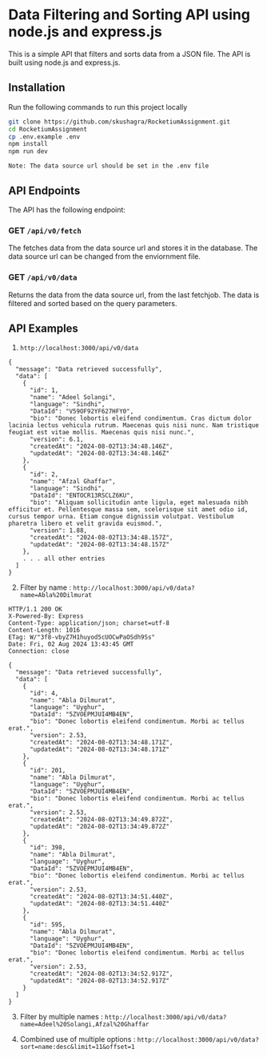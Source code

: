 # Data Filtering and Sorting API using node.js and express.js

This is a simple API that filters and sorts data from a JSON file. The API is built using node.js and express.js.

## Installation
Run the following commands to run this project locally
```bash
git clone https://github.com/skushagra/RocketiumAssignment.git
cd RocketiumAssignment
cp .env.example .env
npm install
npm run dev
```

`Note: The data source url should be set in the .env file`

## API Endpoints
The API has the following endpoint:

### GET `/api/v0/fetch`
The fetches data from the data source url and stores it in the database. The data source url can be changed from the enviornment file.

### GET `/api/v0/data`
Returns the data from the data source url, from the last fetchjob. The data is filtered and sorted based on the query parameters.


## API Examples

1. `http://localhost:3000/api/v0/data`
```
{
  "message": "Data retrieved successfully",
  "data": [
    {
      "id": 1,
      "name": "Adeel Solangi",
      "language": "Sindhi",
      "DataId": "V59OF92YF627HFY0",
      "bio": "Donec lobortis eleifend condimentum. Cras dictum dolor lacinia lectus vehicula rutrum. Maecenas quis nisi nunc. Nam tristique feugiat est vitae mollis. Maecenas quis nisi nunc.",
      "version": 6.1,
      "createdAt": "2024-08-02T13:34:48.146Z",
      "updatedAt": "2024-08-02T13:34:48.146Z"
    },
    {
      "id": 2,
      "name": "Afzal Ghaffar",
      "language": "Sindhi",
      "DataId": "ENTOCR13RSCLZ6KU",
      "bio": "Aliquam sollicitudin ante ligula, eget malesuada nibh efficitur et. Pellentesque massa sem, scelerisque sit amet odio id, cursus tempor urna. Etiam congue dignissim volutpat. Vestibulum pharetra libero et velit gravida euismod.",
      "version": 1.88,
      "createdAt": "2024-08-02T13:34:48.157Z",
      "updatedAt": "2024-08-02T13:34:48.157Z"
    },
    . . . all other entries
  ]
}

```

2. Filter by name : `http://localhost:3000/api/v0/data?name=Abla%20Dilmurat`

```
HTTP/1.1 200 OK
X-Powered-By: Express
Content-Type: application/json; charset=utf-8
Content-Length: 1016
ETag: W/"3f8-vbyZ7H1huyod5cUOCwPaOSdh9Ss"
Date: Fri, 02 Aug 2024 13:43:45 GMT
Connection: close

{
  "message": "Data retrieved successfully",
  "data": [
    {
      "id": 4,
      "name": "Abla Dilmurat",
      "language": "Uyghur",
      "DataId": "5ZVOEPMJUI4MB4EN",
      "bio": "Donec lobortis eleifend condimentum. Morbi ac tellus erat.",
      "version": 2.53,
      "createdAt": "2024-08-02T13:34:48.171Z",
      "updatedAt": "2024-08-02T13:34:48.171Z"
    },
    {
      "id": 201,
      "name": "Abla Dilmurat",
      "language": "Uyghur",
      "DataId": "5ZVOEPMJUI4MB4EN",
      "bio": "Donec lobortis eleifend condimentum. Morbi ac tellus erat.",
      "version": 2.53,
      "createdAt": "2024-08-02T13:34:49.872Z",
      "updatedAt": "2024-08-02T13:34:49.872Z"
    },
    {
      "id": 398,
      "name": "Abla Dilmurat",
      "language": "Uyghur",
      "DataId": "5ZVOEPMJUI4MB4EN",
      "bio": "Donec lobortis eleifend condimentum. Morbi ac tellus erat.",
      "version": 2.53,
      "createdAt": "2024-08-02T13:34:51.440Z",
      "updatedAt": "2024-08-02T13:34:51.440Z"
    },
    {
      "id": 595,
      "name": "Abla Dilmurat",
      "language": "Uyghur",
      "DataId": "5ZVOEPMJUI4MB4EN",
      "bio": "Donec lobortis eleifend condimentum. Morbi ac tellus erat.",
      "version": 2.53,
      "createdAt": "2024-08-02T13:34:52.917Z",
      "updatedAt": "2024-08-02T13:34:52.917Z"
    }
  ]
}
```

3. Filter by multiple names : `http://localhost:3000/api/v0/data?name=Adeel%20Solangi,Afzal%20Ghaffar`


4. Combined use of multiple options : `http://localhost:3000/api/v0/data?sort=name:desc&limit=11&offset=1`